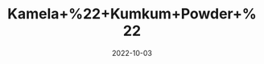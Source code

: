 ---
title: 'Kamela+%22+Kumkum+Powder+%22'
date: '2022-10-03' 
metatag: '' 
inventory: '0' 
draft: false 
# meta description 
shortDescripton: 'People+take+kamala+for%ef%bf%bdgetting+rid+of+tapeworms+in+the+intestine.'
description: 'Powder+Form'
longdescription: ''
featured: True
# product Price
price: '40.0'
# Product Short Description
shortDescription: 'People+take+kamala+for%ef%bf%bdgetting+rid+of+tapeworms+in+the+intestine.'
productID: '1D5F1E24-9E24-ED11-9968-005056B3A416'
type: 'products'
category: 'Powder+Form' 
thumnailproduct: 'https://eraconnect.blob.core.windows.net/product-images/aminsaddiquidawakhana/1D5F1E24-9E24-ED11-9968-005056B3A416.webp' 
images:
  - image: 'https://eraconnect.blob.core.windows.net/product-images/aminsaddiquidawakhana/1D5F1E24-9E24-ED11-9968-005056B3A416.webp'  
Variants:
---